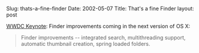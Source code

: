 Slug: thats-a-fine-finder
Date: 2002-05-07
Title: That's a fine Finder
layout: post

<a href="http://maccentral.macworld.com/news/0205/06.wwdckeynote.php">WWDC Keynote</a>: Finder improvements coming in the next version of OS X:
<blockquote>Finder improvements -- integrated search, multithreading support, automatic thumbnail creation, spring loaded folders.</blockquote>

